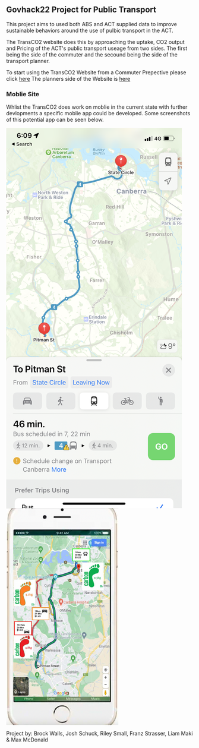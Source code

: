 ## Govhack22 Project for Public Transport  

This project aims to used both ABS and ACT supplied data to improve sustainable behaviors around the use of pulbic transport in the ACT.

The TransCO2 website does this by approaching the uptake, CO2 output and Pricing of the ACT's public transport useage from two sides.
The first being the side of the commuter and the secound being the side of the transport planner.

To start using the TransCO2 Website from a Commuter Prepective please click [here](user.md)
The planners side of the Website is [here](Planner_veiw.md)

### Moblie Site
Whlist the TransCO2 does work on moblie in the current state with further devlopments a specific moblie app could be developed.
Some screenshots of this potential app can be seen below.

<img align="left" width="" height="" src="./moblie.PNG"> 

<img align="center" width="60%" height="60%" src="./Images/iphoneapp.png"> 





Project by: Brock Walls, Josh Schuck, Riley Small, Franz Strasser, Liam Maki & Max McDonald
